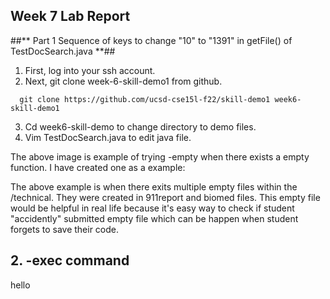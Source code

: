 ## **Week 7 Lab Report** ##

##** Part 1 Sequence of keys to change "10" to "1391" in getFile() of TestDocSearch.java **## 

1. First, log into your ssh account.
2. Next, git clone week-6-skill-demo1 from github. 
<pre><code>  git clone https://github.com/ucsd-cse15l-f22/skill-demo1 week6-skill-demo1
</code></pre> 
3. Cd week6-skill-demo to change directory to demo files.
4. Vim TestDocSearch.java to edit java file.




The above image is example of trying -empty when there exists a empty function. I have created one as a example: 



The above example is when there exits multiple empty files within the /technical. They were created in 911report and biomed files. This empty file would be helpful in real life because it's easy way to check if student "accidently" submitted empty file which can be happen when student forgets to save their code. 

## **2. -exec command** ##

hello
